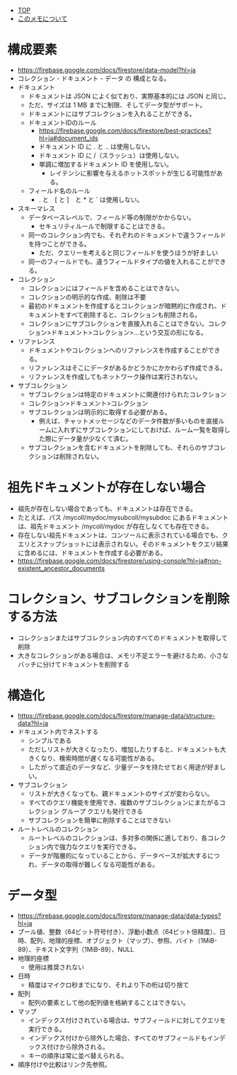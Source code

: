 - [TOP](./firestore_index.md)
- [このメモについて](../README.md)

# 構成要素
* https://firebase.google.com/docs/firestore/data-model?hl=ja
* コレクション - ドキュメント - データ の 構成となる。
* ドキュメント
    * ドキュメントは JSON によく似ており、実際基本的には JSON と同じ。
    * ただ、サイズは 1 MB までに制限、そしてデータ型がサポート。
    * ドキュメントにはサブコレクションを入れることができる。
    * ドキュメントIDのルール
        * https://firebase.google.com/docs/firestore/best-practices?hl=ja#document_ids
        * ドキュメント ID に . と .. は使用しない。
        * ドキュメント ID に /（スラッシュ）は使用しない。
        * 単調に増加するドキュメント ID を使用しない。
            * レイテンシに影響を与えるホットスポットが生じる可能性がある。
    * フィールド名のルール
        * . と　[ と ]　と * と  ` は使用しない。
* スキーマレス
    * データベースレベルで、フィールド等の制限がかからない。
        * セキュリティルールで制限することはできる。
    * 同一のコレクション内でも、それぞれのドキュメントで違うフィールドを持つことができる。
        * ただ、クエリーを考えると同じフィールドを使うほうが好ましい
    * 同一のフィールドでも、違うフィールドタイプの値を入れることができる。
* コレクション
    * コレクションにはフィールドを含めることはできない。
    * コレクションの明示的な作成、削除は不要
    * 最初のドキュメントを作成するとコレクションが暗黙的に作成され、ドキュメントをすべて削除すると、コレクションも削除される。
    * コレクションにサブコレクションを直接入れることはできない。コレクション>ドキュメント>コレクション>...という交互の形になる。
* リファレンス
    * ドキュメントやコレクションへのリファレンスを作成することができる。
    * リファレンスはそこにデータがあるかどうかにかかわらず作成できる。
    * リファレンスを作成してもネットワーク操作は実行されない。
* サブコレクション
    * サブコレクションは特定のドキュメントに関連付けられたコレクション
    * コレクション>ドキュメント>コレクション
    * サブコレクションは明示的に取得する必要がある。
        * 例えば、チャットメッセージなどのデータ件数が多いものを直接ルームに入れずにサブコレクションにしておけば、ルーム一覧を取得した際にデータ量が少なくて済む。
    * サブコレクションを含むドキュメントを削除しても、それらのサブコレクションは削除されない。


# 祖先ドキュメントが存在しない場合
* 祖先が存在しない場合であっても、ドキュメントは存在できる。
* たとえば、パス /mycoll/mydoc/mysubcoll/mysubdoc にあるドキュメントは、祖先ドキュメント /mycoll/mydoc が存在しなくても存在できる。
* 存在しない祖先ドキュメントは、コンソールに表示されている場合でも、クエリとスナップショットには表示されない。そのドキュメントをクエリ結果に含めるには、ドキュメントを作成する必要がある。
* https://firebase.google.com/docs/firestore/using-console?hl=ja#non-existent_ancestor_documents


# コレクション、サブコレクションを削除する方法
* コレクションまたはサブコレクション内のすべてのドキュメントを取得して削除
* 大きなコレクションがある場合は、メモリ不足エラーを避けるため、小さなバッチに分けてドキュメントを削除する


# 構造化
* https://firebase.google.com/docs/firestore/manage-data/structure-data?hl=ja
* ドキュメント内でネストする
    * シンプルである
    * ただしリストが大きくなったり、増加したりすると、ドキュメントも大きくなり、検索時間が遅くなる可能性がある。
    * したがって直近のデータなど、少量データを持たせておく用途が好ましい。
* サブコレクション
    * リストが大きくなっても、親ドキュメントのサイズが変わらない。
    * すべてのクエリ機能を使用でき、複数のサブコレクションにまたがるコレクション グループ クエリも発行できる
    * サブコレクションを簡単に削除することはできない
* ルートレベルのコレクション
    * ルートレベルのコレクションは、多対多の関係に適しており、各コレクション内で強力なクエリを実行できる。
    * データが階層的になっていることから、データベースが拡大するにつれ、データの取得が難しくなる可能性がある。


# データ型
* https://firebase.google.com/docs/firestore/manage-data/data-types?hl=ja
* ブール値、整数（64ビット符号付き）、浮動小数点（64ビット倍精度）、日時、配列、地理的座標、オブジェクト（マップ）、参照、バイト（1MiB-89）、テキスト文字列（1MiB-89）、NULL
* 地理的座標
    * 使用は推奨されない
* 日時
    * 精度はマイクロ秒までになり、それより下の桁は切り捨て
* 配列
    * 配列の要素として他の配列値を格納することはできない。
* マップ
    * インデックス付けされている場合は、サブフィールドに対してクエリを実行できる。
    * インデックス付けから除外した場合、すべてのサブフィールドもインデックス付けから除外される。
    * キーの順序は常に並べ替えられる。
* 順序付けや比較はリンク先参照。


